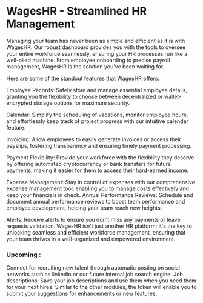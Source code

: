 # WagesHR - Streamlined HR Management

Managing your team has never been as simple and efficient as it is with WagesHR. Our robust dashboard provides you with the tools to oversee your entire workforce seamlessly, ensuring your HR processes run like a well-oiled machine. From employee onboarding to precise payroll management, WagesHR is the solution you've been waiting for.

Here are some of the standout features that WagesHR offers:

Employee Records: Safely store and manage essential employee details, granting you the flexibility to choose between decentralized or wallet-encrypted storage options for maximum security.

Calendar: Simplify the scheduling of vacations, monitor employee hours, and effortlessly keep track of project progress with our intuitive calendar feature.

Invoicing: Allow employees to easily generate invoices or access their payslips, fostering transparency and ensuring timely payment processing. 

Payment Flexibility: Provide your workforce with the flexibility they deserve by offering automated cryptocurrency or bank transfers for future payments, making it easier for them to access their hard-earned income.

Expense Management: Stay in control of expenses with our comprehensive expense management tool, enabling you to manage costs effectively and keep your financials in check.
Annual Performance Reviews: Schedule and document annual performance reviews to boost team performance and employee development, helping your team reach new heights.

Alerts: Receive alerts to ensure you don't miss any payments or leave requests validation.
WagesHR isn't just another HR platform; it's the key to unlocking seamless and efficient workforce management, ensuring that your team thrives in a well-organized and empowered environment.

### Upcoming : 
Connect for recruiting new talent through automatic posting on social networks such as linkedin or our future internal job search engine.
Job descriptions: Save your job descriptions and use them when you need them for your next hires.
Similar to the other modules, the token will enable you to submit your suggestions for enhancements or new features.
